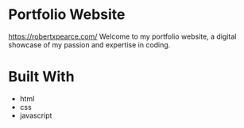 # Portfolio Website
https://robertxpearce.com/
Welcome to my portfolio website, a digital showcase of my passion and expertise in coding.
# Built With
* html
* css
* javascript
